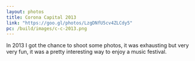```yaml
---
layout: photos
title: Corona Capital 2013
link: "https://goo.gl/photos/LzgDNfU5cv4ZLCdy5"
pc: /build/images/c-c-2013.png
---
```


In 2013 I got the chance to shoot some photos, it was exhausting but very very fun, it was a pretty interesting way to enjoy a music festival. 
